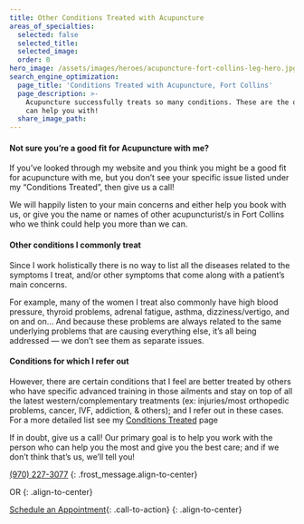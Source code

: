 ```yaml
---
title: Other Conditions Treated with Acupuncture
areas_of_specialties:
  selected: false
  selected_title:
  selected_image:
  order: 0
hero_image: /assets/images/heroes/acupuncture-fort-collins-leg-hero.jpg
search_engine_optimization:
  page_title: 'Conditions Treated with Acupuncture, Fort Collins'
  page_description: >-
    Acupuncture successfully treats so many conditions. These are the ones we
    can help you with!
  share_image_path:
---
```


#### Not sure you’re a good fit for Acupuncture with me?

If you’ve looked through my website and you think you might be a good fit for acupuncture with me, but you don’t see your specific issue listed under my “Conditions Treated”, then give us a call!

We will happily listen to your main concerns and either help you book with us, or give you the name or names of other acupuncturist/s in Fort Collins who we think could help you more than we can.

#### Other conditions I commonly treat

Since I work holistically there is no way to list all the diseases related to the symptoms I treat, and/or other symptoms that come along with a patient’s main concerns.

For example, many of the women I treat also commonly have high blood pressure, thyroid problems, adrenal fatigue, asthma, dizziness/vertigo, and on and on… And because these problems are always related to the same underlying problems that are causing everything else, it’s all being addressed — we don’t see them as separate issues.

#### Conditions for which I refer out

However, there are certain conditions that I feel are better treated by others who have specific advanced training in those ailments and stay on top of all the latest western/complementary treatments (ex: injuries/most orthopedic problems, cancer, IVF, addiction, & others); and I refer out in these cases. For a more detailed list see my [Conditions Treated](/conditions-treated/) page

If in doubt, give us a call! Our primary goal is to help you work with the person who can help you the most and give you the best care; and if we don’t think that’s us, we’ll tell you!

[(970) 227-3077](tel://+19702273077)
{: .frost_message.align-to-center}

OR
{: .align-to-center}

[Schedule an Appointment](/make-an-appointment/){: .call-to-action}
{: .align-to-center}